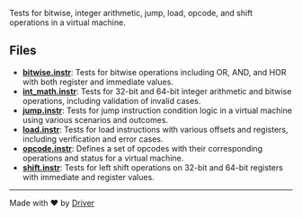 <!--------------------------------------------------------------------------------->
<!-- IMPORTANT: This file is auto-generated by Driver (https://driver.ai). -------->
<!-- Manual edits may be overwritten on future commits. --------------------------->
<!--------------------------------------------------------------------------------->

Tests for bitwise, integer arithmetic, jump, load, opcode, and shift operations in a virtual machine.


## Files
- **[bitwise.instr](bitwise.instr.md)**: Tests for bitwise operations including OR, AND, and HOR with both register and immediate values.
- **[int_math.instr](int_math.instr.md)**: Tests for 32-bit and 64-bit integer arithmetic and bitwise operations, including validation of invalid cases.
- **[jump.instr](jump.instr.md)**: Tests for jump instruction condition logic in a virtual machine using various scenarios and outcomes.
- **[load.instr](load.instr.md)**: Tests for load instructions with various offsets and registers, including verification and error cases.
- **[opcode.instr](opcode.instr.md)**: Defines a set of opcodes with their corresponding operations and status for a virtual machine.
- **[shift.instr](shift.instr.md)**: Tests for left shift operations on 32-bit and 64-bit registers with immediate and register values.

---
Made with ❤️ by [Driver](https://www.driver.ai/)